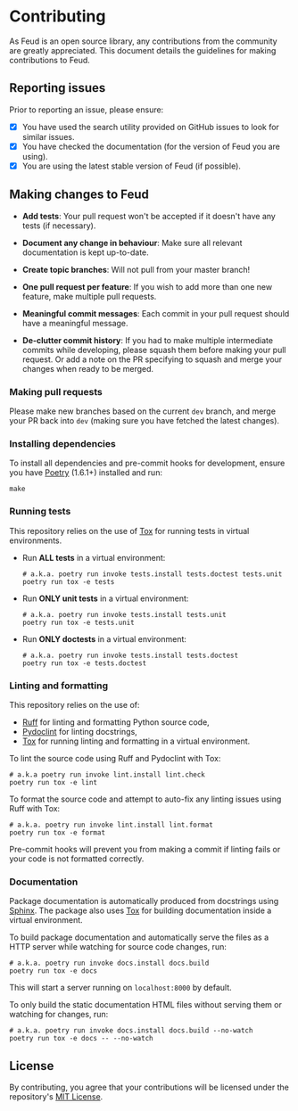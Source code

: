 # Contributing

As Feud is an open source library, any contributions from the community are greatly appreciated.
This document details the guidelines for making contributions to Feud.

## Reporting issues

Prior to reporting an issue, please ensure:

- [x] You have used the search utility provided on GitHub issues to look for similar issues.
- [x] You have checked the documentation (for the version of Feud you are using).
- [x] You are using the latest stable version of Feud (if possible).

## Making changes to Feud

- **Add tests**:
  Your pull request won't be accepted if it doesn't have any tests (if necessary).

- **Document any change in behaviour**:
  Make sure all relevant documentation is kept up-to-date.

- **Create topic branches**:
  Will not pull from your master branch!

- **One pull request per feature**:
  If you wish to add more than one new feature, make multiple pull requests.

- **Meaningful commit messages**:
  Each commit in your pull request should have a meaningful message.

- **De-clutter commit history**:
  If you had to make multiple intermediate commits while developing, please squash them before making your pull request.
  Or add a note on the PR specifying to squash and merge your changes when ready to be merged.

### Making pull requests

Please make new branches based on the current `dev` branch, and merge your PR back into `dev` (making sure you have fetched the latest changes).

### Installing dependencies

To install all dependencies and pre-commit hooks for development, ensure you have [Poetry](https://python-poetry.org/) (1.6.1+) installed and run:

```console
make
```

### Running tests

This repository relies on the use of [Tox](https://tox.wiki/en/4.11.3/) for running tests in virtual environments.

- Run **ALL tests** in a virtual environment:
  ```console
  # a.k.a. poetry run invoke tests.install tests.doctest tests.unit
  poetry run tox -e tests
  ```
- Run **ONLY unit tests** in a virtual environment:
  ```console
  # a.k.a. poetry run invoke tests.install tests.unit
  poetry run tox -e tests.unit
  ```
- Run **ONLY doctests** in a virtual environment:
  ```console
  # a.k.a. poetry run invoke tests.install tests.doctest
  poetry run tox -e tests.doctest
  ```

### Linting and formatting

This repository relies on the use of:

- [Ruff](https://github.com/astral-sh/ruff) for linting and formatting Python source code,
- [Pydoclint](https://jsh9.github.io/pydoclint/) for linting docstrings,
- [Tox](https://tox.wiki/en/4.11.3/) for running linting and formatting in a virtual environment.

To lint the source code using Ruff and Pydoclint with Tox:

```console
# a.k.a poetry run invoke lint.install lint.check
poetry run tox -e lint
```

To format the source code and attempt to auto-fix any linting issues using Ruff with Tox:

```console
# a.k.a. poetry run invoke lint.install lint.format
poetry run tox -e format
```

Pre-commit hooks will prevent you from making a commit if linting fails or your code is not formatted correctly.

### Documentation

Package documentation is automatically produced from docstrings using [Sphinx](https://www.sphinx-doc.org/en/master/).
The package also uses [Tox](https://tox.wiki/en/4.11.3/) for building documentation inside a virtual environment.

To build package documentation and automatically serve the files as a HTTP server while watching for source code changes, run:

```console
# a.k.a. poetry run invoke docs.install docs.build
poetry run tox -e docs
```

This will start a server running on `localhost:8000` by default.

To only build the static documentation HTML files without serving them or watching for changes, run:

```console
# a.k.a. poetry run invoke docs.install docs.build --no-watch
poetry run tox -e docs -- --no-watch
```

## License

By contributing, you agree that your contributions will be licensed under the repository's [MIT License](/LICENSE).
